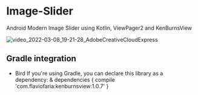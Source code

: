 # Image-Slider

Android Modern Image Slider using Kotlin, ViewPager2 and KenBurnsView

![video_2022-03-08_19-21-28_AdobeCreativeCloudExpress](https://user-images.githubusercontent.com/72391361/157256837-cd32c12c-1c0f-46e9-b412-c5471e3990c9.gif)
## Gradle integration

*   Bird If you're using Gradle, you can declare this library as a dependency:
 &amp; dependencies {
    compile 'com.flaviofaria:kenburnsview:1.0.7'
}

